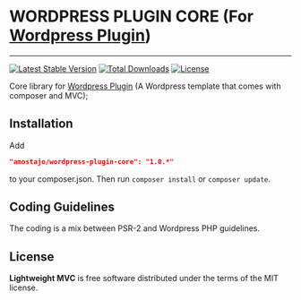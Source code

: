# WORDPRESS PLUGIN CORE (For [Wordpress Plugin](https://github.com/amostajo/wordpress-plugin))
--------------------------------

[![Latest Stable Version](https://poser.pugx.org/amostajo/wordpress-plugin-core/v/stable)](https://packagist.org/packages/amostajo/wordpress-plugin-core)
[![Total Downloads](https://poser.pugx.org/amostajo/wordpress-plugin-core/downloads)](https://packagist.org/packages/amostajo/wordpress-plugin-core)
[![License](https://poser.pugx.org/amostajo/wordpress-plugin-core/license)](https://packagist.org/packages/amostajo/wordpress-plugin-core)

Core library for [Wordpress Plugin](https://github.com/amostajo/wordpress-plugin) (A Wordpress template that comes with composer and MVC);

## Installation

Add

```json
"amostajo/wordpress-plugin-core": "1.0.*"
```

to your composer.json. Then run `composer install` or `composer update`.

## Coding Guidelines

The coding is a mix between PSR-2 and Wordpress PHP guidelines.

## License

**Lightweight MVC** is free software distributed under the terms of the MIT license.